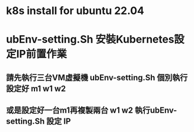 # k8s install for ubuntu 22.04

# ubEnv-setting.Sh  安裝Kubernetes設定IP前置作業
## 請先執行三台VM虛擬機 ubEnv-setting.Sh 個別執行設定好 m1 w1 w2
## 或是設定好一台m1再複製兩台 w1 w2 執行ubEnv-setting.Sh 設定 IP

# 


